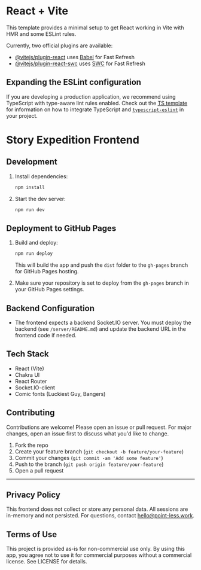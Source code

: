 # React + Vite

This template provides a minimal setup to get React working in Vite with HMR and some ESLint rules.

Currently, two official plugins are available:

- [@vitejs/plugin-react](https://github.com/vitejs/vite-plugin-react/blob/main/packages/plugin-react) uses [Babel](https://babeljs.io/) for Fast Refresh
- [@vitejs/plugin-react-swc](https://github.com/vitejs/vite-plugin-react/blob/main/packages/plugin-react-swc) uses [SWC](https://swc.rs/) for Fast Refresh

## Expanding the ESLint configuration

If you are developing a production application, we recommend using TypeScript with type-aware lint rules enabled. Check out the [TS template](https://github.com/vitejs/vite/tree/main/packages/create-vite/template-react-ts) for information on how to integrate TypeScript and [`typescript-eslint`](https://typescript-eslint.io) in your project.

# Story Expedition Frontend

## Development

1. Install dependencies:
   ```sh
   npm install
   ```
2. Start the dev server:
   ```sh
   npm run dev
   ```

## Deployment to GitHub Pages

1. Build and deploy:
   ```sh
   npm run deploy
   ```
   This will build the app and push the `dist` folder to the `gh-pages` branch for GitHub Pages hosting.

2. Make sure your repository is set to deploy from the `gh-pages` branch in your GitHub Pages settings.

## Backend Configuration

- The frontend expects a backend Socket.IO server. You must deploy the backend (see `/server/README.md`) and update the backend URL in the frontend code if needed.

## Tech Stack

- React (Vite)
- Chakra UI
- React Router
- Socket.IO-client
- Comic fonts (Luckiest Guy, Bangers)

## Contributing

Contributions are welcome! Please open an issue or pull request. For major changes, open an issue first to discuss what you'd like to change.

1. Fork the repo
2. Create your feature branch (`git checkout -b feature/your-feature`)
3. Commit your changes (`git commit -am 'Add some feature'`)
4. Push to the branch (`git push origin feature/your-feature`)
5. Open a pull request

---

## Privacy Policy

This frontend does not collect or store any personal data. All sessions are in-memory and not persisted. For questions, contact [hello@point-less.work](mailto:hello@point-less.work).

## Terms of Use

This project is provided as-is for non-commercial use only. By using this app, you agree not to use it for commercial purposes without a commercial license. See LICENSE for details.
